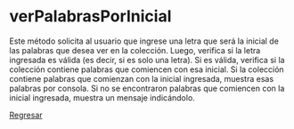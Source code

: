 # verPalabrasPorInicial 
Este método solicita al usuario que ingrese una letra que será la inicial de las palabras que desea ver en la colección. Luego, verifica si la letra ingresada es válida (es decir, si es solo una letra). Si es válida, verifica si la colección contiene palabras que comiencen con esa inicial. Si la colección contiene palabras que comienzan con la inicial ingresada, muestra esas palabras por consola. Si no se encontraron palabras que comiencen con la inicial ingresada, muestra un mensaje indicándolo.

[Regresar](https://claudiaalerivas.github.io/PROG-UDN-Duolingo/)